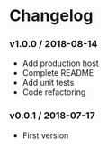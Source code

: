 Changelog
=========

### v1.0.0 / 2018-08-14

  - Add production host
  - Complete README
  - Add unit tests
  - Code refactoring

### v0.0.1 / 2018-07-17

  - First version
